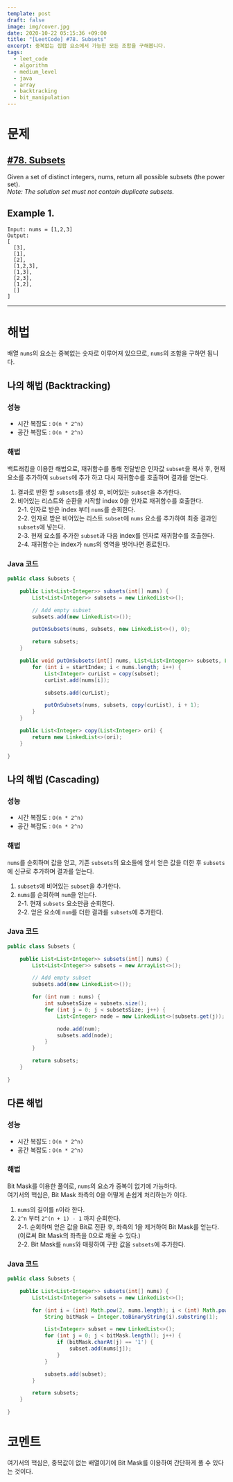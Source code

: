```yaml
---
template: post
draft: false
image: img/cover.jpg
date: 2020-10-22 05:15:36 +09:00
title: "[LeetCode] #78. Subsets"
excerpt: 중복없는 집합 요소에서 가능한 모든 조합을 구해봅니다.
tags:
  - leet_code
  - algorithm
  - medium_level
  - java
  - array
  - backtracking
  - bit_manipulation
---
```


# 문제
## [#78. Subsets](https://leetcode.com/problems/subsets)
Given a set of distinct integers, nums, return all possible subsets (the power set).  
*Note: The solution set must not contain duplicate subsets.*

## Example 1.
```
Input: nums = [1,2,3]
Output:
[
  [3],
  [1],
  [2],
  [1,2,3],
  [1,3],
  [2,3],
  [1,2],
  []
]
```

---

# 해법
배열 `nums`의 요소는 중복없는 숫자로 이루어져 있으므로, `nums`의 조합을 구하면 됩니다.

## 나의 해법 (Backtracking)
### 성능
- 시간 복잡도 : `O(n * 2^n)`
- 공간 복잡도 : `O(n * 2^n)`

### 해법
백트래킹을 이용한 해법으로, 재귀함수를 통해 전달받은 인자값 `subset`을 복사 후, 현재 요소를 추가하여 `subsets`에 추가 하고 다시 재귀함수를 호출하며 결과를 얻는다.  
1. 결과로 반환 할 `subsets`를 생성 후, 비어있는 `subset`을 추가한다.  
2. 비어있는 리스트와 순환을 시작할 index 0을 인자로 재귀함수를 호출한다.  
2-1. 인자로 받은 index 부터 `nums`를 순회한다.  
2-2. 인자로 받은 비어있는 리스트 `subset`에 `nums` 요소를 추가하여 최종 결과인 `subsets`에 넣는다.  
2-3. 현재 요소를 추가한 `subset`과 다음 index를 인자로 재귀함수를 호출한다.  
2-4. 재귀함수는 index가 `nums`의 영역을 벗어나면 종료된다.

### Java 코드
```java
public class Subsets {

	public List<List<Integer>> subsets(int[] nums) {
		List<List<Integer>> subsets = new LinkedList<>();

		// Add empty subset
		subsets.add(new LinkedList<>());

		putOnSubsets(nums, subsets, new LinkedList<>(), 0);

		return subsets;
	}

	public void putOnSubsets(int[] nums, List<List<Integer>> subsets, List<Integer> subset, int startIndex) {
		for (int i = startIndex; i < nums.length; i++) {
			List<Integer> curList = copy(subset);
			curList.add(nums[i]);

			subsets.add(curList);

			putOnSubsets(nums, subsets, copy(curList), i + 1);
		}
	}

	public List<Integer> copy(List<Integer> ori) {
		return new LinkedList<>(ori);
	}

}
```

## 나의 해법 (Cascading)
### 성능
- 시간 복잡도 : `O(n * 2^n)`
- 공간 복잡도 : `O(n * 2^n)`

### 해법
`nums`를 순회하며 값을 얻고, 기존 `subsets`의 요소들에 앞서 얻은 값을 더한 후 `subsets`에 신규로 추가하며 결과를 얻는다.  
1. `subsets`에 비어있는 `subset`을 추가한다.  
2. `nums`를 순회하며 `num`을 얻는다.  
2-1. 현재 `subsets` 요소만큼 순회한다.  
2-2. 얻은 요소에 `num`를 더한 결과를 `subsets`에 추가한다.  

### Java 코드
```java
public class Subsets {

	public List<List<Integer>> subsets(int[] nums) {
		List<List<Integer>> subsets = new ArrayList<>();

		// Add empty subset
		subsets.add(new LinkedList<>());

		for (int num : nums) {
			int subsetsSize = subsets.size();
			for (int j = 0; j < subsetsSize; j++) {
				List<Integer> node = new LinkedList<>(subsets.get(j));

				node.add(num);
				subsets.add(node);
			}
		}

		return subsets;
	}

}
```

## 다른 해법
### 성능
- 시간 복잡도 : `O(n * 2^n)`
- 공간 복잡도 : `O(n * 2^n)`

### 해법
Bit Mask를 이용한 풀이로, `nums`의 요소가 중복이 없기에 가능하다.  
여기서의 핵심은, Bit Mask 좌측의 0을 어떻게 손쉽게 처리하는가 이다.  
1. `nums`의 길이를 `n`이라 한다.  
2. `2^n` 부터 `2^(n + 1) - 1` 까지 순회한다.  
2-1. 순회하며 얻은 값을 Bit로 전환 후, 좌측의 1을 제거하여 Bit Mask를 얻는다.  
(이로써 Bit Mask의 좌측을 0으로 채울 수 있다.)  
2-2.  Bit Mask를 `nums`와 매핑하여 구한 값을 `subsets`에 추가한다.  

### Java 코드
```java
public class Subsets {

	public List<List<Integer>> subsets(int[] nums) {
		List<List<Integer>> subsets = new LinkedList<>();

		for (int i = (int) Math.pow(2, nums.length); i < (int) Math.pow(2, nums.length + 1); i++) {
			String bitMask = Integer.toBinaryString(i).substring(1);

			List<Integer> subset = new LinkedList<>();
			for (int j = 0; j < bitMask.length(); j++) {
				if (bitMask.charAt(j) == '1') {
					subset.add(nums[j]);
				}
			}

			subsets.add(subset);
		}

		return subsets;
	}

}
```

# 코멘트
여기서의 핵심은, 중복값이 없는 배열이기에 Bit Mask를 이용하여 간단하게 풀 수 있다는 것이다.
